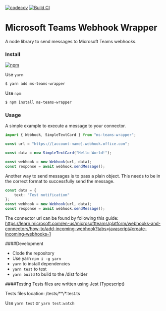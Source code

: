 [![codecov](https://codecov.io/gh/adamriaz/ms-teams-wrapper/branch/main/graph/badge.svg?token=CWs1H3PAlb)](https://codecov.io/gh/adamriaz/ms-teams-wrapper)
[![Build CI](https://github.com/adamriaz/ms-teams-wrapper/actions/workflows/build.yml/badge.svg)](https://github.com/adamriaz/ms-teams-wrapper/actions/workflows/build.yml)

# Microsoft Teams Webhook Wrapper
A node library to send messages to Microsoft Teams webhooks.

### Install
[![npm](https://img.shields.io/npm/v/ms-teams-wrapper)](https://www.npmjs.com/package/ms-teams-wrapper)

Use `yarn`
```bash
$ yarn add ms-teams-wrapper
```

Use `npm`
```bash
$ npm install ms-teams-wrapper
```

### Usage
A simple example to execute a message to your connector.
```typescript
import { Webhook, SimpleTextCard } from "ms-teams-wrapper";

const url = "https://[account-name].webhook.office.com";

const data = new SimpleTextCard("Hello World!");

const webhook = new Webhook(url, data);
const response = await webhook.sendMessage();
```
Another way to send messages is to pass a plain object. This needs to be in the correct format to successfully send the message.
```typescript
const data = {
    text: "Test notification"
};
const webhook = new Webhook(url, data);
const response = await webhook.sendMessage();
```
The connector url can be found by following this guide: https://learn.microsoft.com/en-us/microsoftteams/platform/webhooks-and-connectors/how-to/add-incoming-webhook?tabs=javascript#create-incoming-webhooks-1

####Development
- Clode the repository
- Use yarn `npm i -g yarn`
- `yarn` to install dependencies
- `yarn test` to test
- `yarn build` to build to the /dist folder

####Testing
Tests files are written using Jest (Typescript)

Tests files location: /tests/**/*.test.ts

Use `yarn test` or `yarn test:watch`